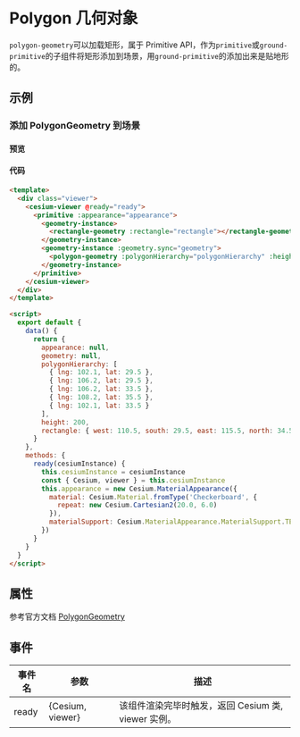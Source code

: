 # Polygon 几何对象

`polygon-geometry`可以加载矩形，属于 Primitive API，作为`primitive`或`ground-primitive`的子组件将矩形添加到场景，用`ground-primitive`的添加出来是贴地形的。

## 示例

### 添加 PolygonGeometry 到场景

#### 预览

<doc-preview>
  <template>
    <div class="viewer">
      <cesium-viewer @ready="ready">
        <primitive :appearance="appearance">
          <geometry-instance>
            <rectangle-geometry :rectangle="rectangle"></rectangle-geometry>
          </geometry-instance>
          <geometry-instance :geometry.sync="geometry">
            <polygon-geometry :polygonHierarchy="polygonHierarchy" :height="height"></polygon-geometry>
          </geometry-instance>
        </primitive>
      </cesium-viewer>
    </div>
  </template>

  <script>
    export default {
      data () {
        return {
          appearance: null,
          geometry: null,
          polygonHierarchy: [
            { lng: 102.1, lat: 29.5 },
            { lng: 106.2, lat: 29.5 },
            { lng: 106.2, lat: 33.5 },
            { lng: 108.2, lat: 35.5 },
            { lng: 102.1, lat: 33.5 }
          ],
          height: 200,
          rectangle: {west: 110.5, south: 29.5, east: 115.5,  north: 34.5}
        }
      },
      methods: {
        ready (cesiumInstance) {
          this.cesiumInstance = cesiumInstance
          const {Cesium, viewer} = this.cesiumInstance
          this.appearance = new Cesium.MaterialAppearance({
            material: Cesium.Material.fromType('Checkerboard', {
              repeat : new Cesium.Cartesian2(20.0, 6.0)
            }),
            materialSupport: Cesium.MaterialAppearance.MaterialSupport.TEXTURED
          })
        }
      }
    }
  </script>
</doc-preview>

#### 代码

```html
<template>
  <div class="viewer">
    <cesium-viewer @ready="ready">
      <primitive :appearance="appearance">
        <geometry-instance>
          <rectangle-geometry :rectangle="rectangle"></rectangle-geometry>
        </geometry-instance>
        <geometry-instance :geometry.sync="geometry">
          <polygon-geometry :polygonHierarchy="polygonHierarchy" :height="height"></polygon-geometry>
        </geometry-instance>
      </primitive>
    </cesium-viewer>
  </div>
</template>

<script>
  export default {
    data() {
      return {
        appearance: null,
        geometry: null,
        polygonHierarchy: [
          { lng: 102.1, lat: 29.5 },
          { lng: 106.2, lat: 29.5 },
          { lng: 106.2, lat: 33.5 },
          { lng: 108.2, lat: 35.5 },
          { lng: 102.1, lat: 33.5 }
        ],
        height: 200,
        rectangle: { west: 110.5, south: 29.5, east: 115.5, north: 34.5 }
      }
    },
    methods: {
      ready(cesiumInstance) {
        this.cesiumInstance = cesiumInstance
        const { Cesium, viewer } = this.cesiumInstance
        this.appearance = new Cesium.MaterialAppearance({
          material: Cesium.Material.fromType('Checkerboard', {
            repeat: new Cesium.Cartesian2(20.0, 6.0)
          }),
          materialSupport: Cesium.MaterialAppearance.MaterialSupport.TEXTURED
        })
      }
    }
  }
</script>
```

## 属性

参考官方文档 [PolygonGeometry](https://cesiumjs.org/Cesium/Build/Documentation/PolygonGeometry.html)

<!-- |属性名|类型|默认值|描述|
|------|-----|-----|----|

--- -->

## 事件

| 事件名 | 参数             | 描述                                                |
| ------ | ---------------- | --------------------------------------------------- |
| ready  | {Cesium, viewer} | 该组件渲染完毕时触发，返回 Cesium 类, viewer 实例。 |
